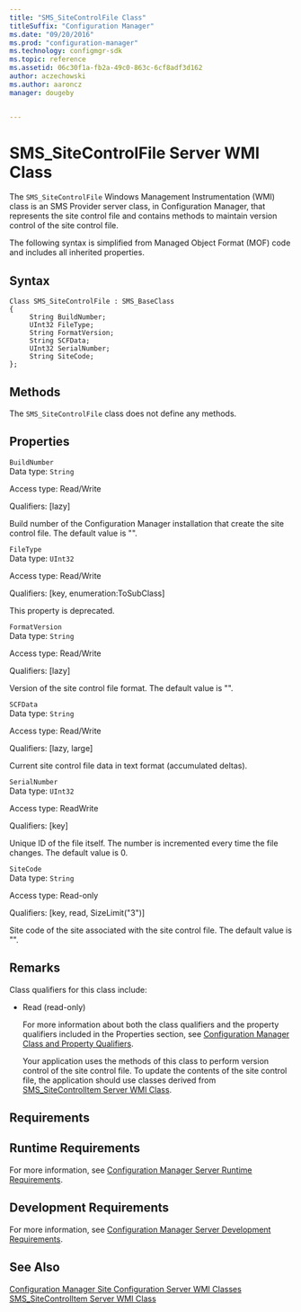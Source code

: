 ```yaml
---
title: "SMS_SiteControlFile Class"
titleSuffix: "Configuration Manager"
ms.date: "09/20/2016"
ms.prod: "configuration-manager"
ms.technology: configmgr-sdk
ms.topic: reference
ms.assetid: 06c30f1a-fb2a-49c0-863c-6cf8adf3d162
author: aczechowski
ms.author: aaroncz
manager: dougeby


---
```

# SMS_SiteControlFile Server WMI Class
The `SMS_SiteControlFile` Windows Management Instrumentation (WMI) class is an SMS Provider server class, in Configuration Manager, that represents the site control file and contains methods to maintain version control of the site control file.  

 The following syntax is simplified from Managed Object Format (MOF) code and includes all inherited properties.  

## Syntax  

```  
Class SMS_SiteControlFile : SMS_BaseClass   
{  
     String BuildNumber;  
     UInt32 FileType;  
     String FormatVersion;  
     String SCFData;  
     UInt32 SerialNumber;  
     String SiteCode;  
};  
```  

## Methods  
 The `SMS_SiteControlFile` class does not define any methods.  

## Properties  
 `BuildNumber`  
 Data type: `String`  

 Access type: Read/Write  

 Qualifiers: [lazy]  

 Build number of the Configuration Manager installation that create the site control file. The default value is "".  

 `FileType`  
 Data type: `UInt32`  

 Access type: Read/Write  

 Qualifiers: [key, enumeration:ToSubClass]  

 This property is deprecated.  

 `FormatVersion`  
 Data type: `String`  

 Access type: Read/Write  

 Qualifiers: [lazy]  

 Version of the site control file format. The default value is "".  

 `SCFData`  
 Data type: `String`  

 Access type: Read/Write  

 Qualifiers: [lazy, large]  

 Current site control file data in text format (accumulated deltas).  

 `SerialNumber`  
 Data type: `UInt32`  

 Access type: ReadWrite  

 Qualifiers: [key]  

 Unique ID of the file itself. The number is incremented every time the file changes. The default value is 0.  

 `SiteCode`  
 Data type: `String`  

 Access type: Read-only  

 Qualifiers: [key, read, SizeLimit("3")]  

 Site code of the site associated with the site control file. The default value is "".  

## Remarks  
 Class qualifiers for this class include:  

- Read (read-only)  

  For more information about both the class qualifiers and the property qualifiers included in the Properties section, see [Configuration Manager Class and Property Qualifiers](../../../../../develop/reference/misc/class-and-property-qualifiers.md).  

  Your application uses the methods of this class to perform version control of the site control file. To update the contents of the site control file, the application should use classes derived from [SMS_SiteControlItem Server WMI Class](../../../../../develop/reference/core/servers/configure/sms_sitecontrolitem-server-wmi-class.md).  

## Requirements  

## Runtime Requirements  
 For more information, see [Configuration Manager Server Runtime Requirements](../../../../../develop/core/reqs/server-runtime-requirements.md).  

## Development Requirements  
 For more information, see [Configuration Manager Server Development Requirements](../../../../../develop/core/reqs/server-development-requirements.md).  

## See Also  
 [Configuration Manager Site Configuration Server WMI Classes](../../../../../develop/reference/core/servers/configure/site-configuration-server-wmi-classes.md)   
 [SMS_SiteControlItem Server WMI Class](../../../../../develop/reference/core/servers/configure/sms_sitecontrolitem-server-wmi-class.md)
